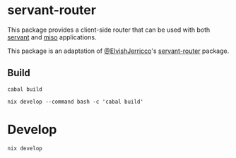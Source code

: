 servant-router
============================

This package provides a client-side router that can be used with both [servant](https://hackage.haskell.org/packages/servant) and [miso](https://github.com/dmjio/miso) applications.

This package is an adaptation of [@ElvishJerricco](https://github.com/ElvishJerricco)'s [servant-router](https://github.com/ElvishJerricco/servant-router) package.

## Build

```shell
cabal build
```

```shell
nix develop --command bash -c 'cabal build'
```

# Develop

```shell
nix develop
```
